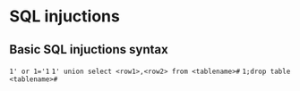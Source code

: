 # SQL injuctions
## Basic SQL injuctions syntax
``` 1' or 1='1 ```
``` 1' union select <row1>,<row2> from <tablename># ```
``` 1;drop table <tablename># ```
